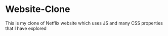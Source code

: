 # Website-Clone
This is my clone of Netflix website which uses JS and many CSS properties that I have explored

